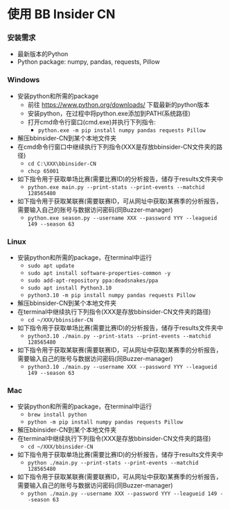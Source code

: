 # 使用 BB Insider CN

### 安装需求
* 最新版本的Python
* Python package: numpy, pandas, requests, Pillow

### Windows
* 安装python和所需的package
  - 前往 https://www.python.org/downloads/ 下载最新的python版本
  - 安装python，在过程中将python.exe添加到PATH(系统路径)
  - 打开cmd命令行窗口(cmd.exe)并执行下列指令:
    - `python.exe -m pip install numpy pandas requests Pillow`
* 解压bbinsider-CN到某个本地文件夹
* 在cmd命令行窗口中继续执行下列指令(XXX是存放bbinsider-CN文件夹的路径)
  - `cd C:\XXX\bbinsider-CN`
  - `chcp 65001`
* 如下指令用于获取单场比赛(需要比赛ID)的分析报告，储存于results文件夹中
  - `python.exe main.py --print-stats --print-events --matchid 128565480`
* 如下指令用于获取某联赛(需要联赛ID，可从网址中获取)某赛季的分析报告，需要输入自己的账号与数据访问密码(同Buzzer-manager)
  - `python.exe season.py --username XXX --password YYY --leagueid 149 --season 63`

### Linux 
* 安装python和所需的package，在terminal中运行
  - `sudo apt update`
  - `sudo apt install software-properties-common -y`
  - `sudo add-apt-repository ppa:deadsnakes/ppa`
  - `sudo apt install Python3.10`
  - `python3.10 -m pip install numpy pandas requests Pillow`
* 解压bbinsider-CN到某个本地文件夹
* 在terminal中继续执行下列指令(XXX是存放bbinsider-CN文件夹的路径)
  - `cd ~/XXX/bbinsider-CN`
* 如下指令用于获取单场比赛(需要比赛ID)的分析报告，储存于results文件夹中
  - `python3.10 ./main.py --print-stats --print-events --matchid 128565480`
* 如下指令用于获取某联赛(需要联赛ID，可从网址中获取)某赛季的分析报告，需要输入自己的账号与数据访问密码(同Buzzer-manager)
  - `python3.10 ./main.py --username XXX --password YYY --leagueid 149 --season 63`

### Mac
* 安装python和所需的package，在terminal中运行
  - `brew install python`
  - `python -m pip install numpy pandas requests Pillow`
* 解压bbinsider-CN到某个本地文件夹
* 在terminal中继续执行下列指令(XXX是存放bbinsider-CN文件夹的路径)
  - `cd ~/XXX/bbinsider-CN`
* 如下指令用于获取单场比赛(需要比赛ID)的分析报告，储存于results文件夹中
  - `python ./main.py --print-stats --print-events --matchid 128565480`
* 如下指令用于获取某联赛(需要联赛ID，可从网址中获取)某赛季的分析报告，需要输入自己的账号与数据访问密码(同Buzzer-manager)
  - `python ./main.py --username XXX --password YYY --leagueid 149 --season 63`
